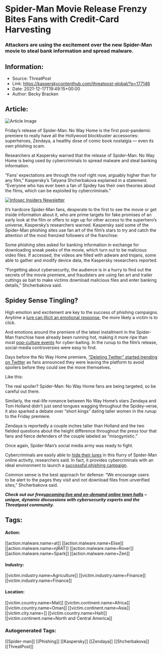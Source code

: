 # Spider-Man Movie Release Frenzy Bites Fans with Credit-Card Harvesting
### Attackers are using the excitement over the new Spider-Man movie to steal bank information and spread malware.  

## Information:
+ Source: ThreatPost
+ Link: https://kasperskycontenthub.com/threatpost-global/?p=177146
+ Date: 2021-12-17T19:49:15+00:00
+ Author: Becky Bracken


## Article:
![Article Image](https://media.threatpost.com/wp-content/uploads/sites/103/2021/12/17144459/spider-e1639770316563.jpg)

Friday’s release of Spider-Man: No Way Home is the first post-pandemic premiere to really have all the Hollywood blockbuster accessories: superheroes, Zendaya, a healthy dose of comic book nostalgia — even its own phishing scam.


Researchers at Kaspersky warned that the release of Spider-Man: No Way Home is being used by cybercriminals to spread malware and steal banking information.


“Fans’ expectations are through the roof right now, arguably higher than for any film,” Kaspersky’s Tatyana Shcherbakova explained in a statement. “Everyone who has ever been a fan of Spidey has their own theories about the films, which can be exploited by cybercriminals.”


[![Infosec Insiders Newsletter](https://media.threatpost.com/wp-content/uploads/sites/103/2021/07/10165815/infosec_insiders_in_article_promo.png)](https://threatpost.com/infosec-insider-subscription-page/?utm_source=ART&utm_medium=ART&utm_campaign=InfosecInsiders_Newsletter_Promo/)


It’s hardcore Spider-Man fans, desperate to the first to see the movie or get inside information about it, who are prime targets for fake promises of an early look at the film or offers to sign up for other access to the superhero’s universe, Kaspersky’s researchers warned. Kaspersky said some of the Spider-Man phishing sites use fan art of the film’s stars to try and catch the attention of the most frenzied followers of the franchise:


Some phishing sites asked for banking information in exchange for downloading sneak peeks of the movie, which turn out to be malicious video files. If accessed, the videos are filled with adware and trojans, some able to gather and modify device data, the Kaspersky researchers reported.


“Forgetting about cybersecurity, the audience is in a hurry to find out the secrets of the movie premiere, and fraudsters are using fan art and trailer cuttings as bait to make victims download malicious files and enter banking details,” Shcherbakova said.


**Spidey Sense Tingling?**
--------------------------


High emotion and excitement are key to the success of phishing campaigns. Anytime a [lure can illicit an emotional response](https://threatpost.com/riot-games-job-fraud/176950/), the more likely a victim is to click.


And emotions around the premiere of the latest installment in the Spider-Man franchise have already been running hot, making it more ripe than most [pop-culture events](https://threatpost.com/world-cup-vacation-scams-lead-in-phishing-trips-this-summer/132543/) for cyber-baiting. In the runup to the film’s release, social-media controversies were easy to find.


Days before the No Way Home premiere, [“Deleting Twitter” started trending on Twitter](https://mashable.com/article/twitter-spider-man-spoilers) as fans announced they were leaving the platform to avoid spoilers before they could see the move themselves.


Like this:




The real spoiler? Spider-Man: No Way Home fans are being targeted, so be careful out there.


Similarly, the real-life romance between No Way Home’s stars Zendaya and Tom Holland didn’t just send tongues wagging throughout the Spidey-verse, it also sparked a debate over “short kings” dating taller women in the runup to the Friday premiere.


Zendaya is reportedly a couple inches taller than Holland and the two fielded questions about the height difference throughout the press tour that fans and fierce defenders of the couple labeled as “misogynistic.”




Once again, Spider-Man’s social media army was ready to fight.




Cybercriminals are easily able to [hide their lures](https://threatpost.com/lewd-phishing-lures-business-explode/166734/) in this flurry of Spider-Man online activity, researchers said. In fact, it provides cybercriminals with an ideal environment to launch a [successful phishing campaign](https://threatpost.com/ransomware-phishing-emails-segs/176470/).


Common sense is the best approach for defense: “We encourage users to be alert to the pages they visit and not download files from unverified sites,” Shcherbakova said.


***Check out our free***[***upcoming live and on-demand online town halls***](https://threatpost.com/category/webinars/) ***– unique, dynamic discussions with cybersecurity experts and the Threatpost community.***





## Tags:

#### Action:
[[action.malware.name=at]] [[action.malware.name=Elise]] [[action.malware.name=njRAT]] [[action.malware.name=Rover]] [[action.malware.name=Spark]] [[action.malware.name=Zen]]

#### Industry:
[[victim.industry.name=Agriculture]] [[victim.industry.name=Finance]] [[victim.industry.name=Finance]]

#### Location:
[[victim.country.name=Mali]] [[victim.continent.name=Africa]] [[victim.country.name=Oman]] [[victim.continent.name=Asia]] [[victim.city.name=]] [[victim.country.name=Haiti]] [[victim.continent.name=North and Central America]]

### Autogenerated Tags:
[[Spider-man]] [[Phishing]] [[Kaspersky]] [[Zendaya]] [[Shcherbakova]] [[ThreatPost]]


